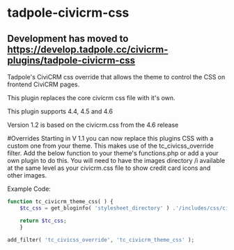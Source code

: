 # tadpole-civicrm-css

## Development has moved to https://develop.tadpole.cc/civicrm-plugins/tadpole-civicrm-css

Tadpole's CiviCRM css override that allows the theme to control the CSS on frontend CiviCRM pages.

This plugin replaces the core civicrm css file with it's own.

This plugin supports 4.4, 4.5 and 4.6

Version 1.2 is based on the civicrm.css from the 4.6 release


#Overrides
Starting in V 1.1 you can now replace this plugins CSS with a custom one from your theme.  This makes use of the tc_civicss_override filter.  Add the below function to your theme's functions.php or add a your own plugin to do this.   You will need to have the images directory /i  available at the same level as your civicrm.css file to show credit card icons and other images.

Example Code:

```php
function tc_civicrm_theme_css( ) {
    $tc_css = get_bloginfo( 'stylesheet_directory' ) .'/includes/css/civicrm.css';

    return $tc_css;
    }

add_filter( 'tc_civicss_override', 'tc_civicrm_theme_css' ); 
```
